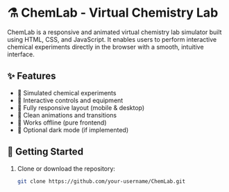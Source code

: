# ⚗️ ChemLab - Virtual Chemistry Lab

ChemLab is a responsive and animated virtual chemistry lab simulator built using HTML, CSS, and JavaScript. It enables users to perform interactive chemical experiments directly in the browser with a smooth, intuitive interface.

## ✨ Features

- 🔬 Simulated chemical experiments
- 🧪 Interactive controls and equipment
- 📱 Fully responsive layout (mobile & desktop)
- 🎨 Clean animations and transitions
- 💾 Works offline (pure frontend)
- 🌙 Optional dark mode (if implemented)

## 🚀 Getting Started

1. Clone or download the repository:
   ```bash
   git clone https://github.com/your-username/ChemLab.git
